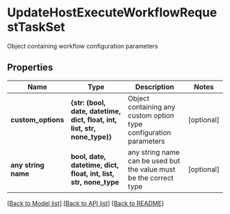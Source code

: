 # UpdateHostExecuteWorkflowRequestTaskSet

Object containing workflow configuration parameters

## Properties
Name | Type | Description | Notes
------------ | ------------- | ------------- | -------------
**custom_options** | **{str: (bool, date, datetime, dict, float, int, list, str, none_type)}** | Object containing any custom option type configuration parameters | [optional] 
**any string name** | **bool, date, datetime, dict, float, int, list, str, none_type** | any string name can be used but the value must be the correct type | [optional]

[[Back to Model list]](../README.md#documentation-for-models) [[Back to API list]](../README.md#documentation-for-api-endpoints) [[Back to README]](../README.md)


